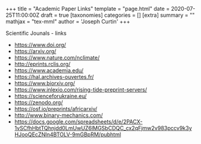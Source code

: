 +++
title = "Academic Paper Links"
template = "page.html"
date = 2020-07-25T11:00:00Z
draft = true
[taxonomies]
categories = []
[extra]
summary = ""
mathjax = "tex-mml"
author = 'Joseph Curtin'
+++

Scientific Jounals - links
* https://www.doi.org/
* https://arxiv.org/
* https://www.nature.com/nclimate/
* http://eprints.rclis.org/
* https://www.academia.edu/
* https://hal.archives-ouvertes.fr/
* https://www.biorxiv.org/
* https://www.inlexio.com/rising-tide-preprint-servers/
* https://scienceforukraine.eu/
* https://zenodo.org/
* https://osf.io/preprints/africarxiv/
* http://www.binary-mechanics.com/
* https://docs.google.com/spreadsheets/d/e/2PACX-1vSCfhHbtTQhnjdd0LmUwUZ6lMGSbCDQC_cx2qFjmw2v983pccv9k3yHJooQEcZNIn4BTOLV-9mGBpRM/pubhtml